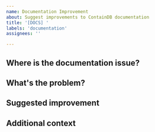 ```yaml
---
name: Documentation Improvement
about: Suggest improvements to ContainDB documentation
title: '[DOCS] '
labels: 'documentation'
assignees: ''

---
```


## Where is the documentation issue?
<!-- Identify which document needs improvement and where -->

## What's the problem?
<!-- Is the documentation missing, unclear, incorrect, or outdated? -->

## Suggested improvement
<!-- How should we fix the documentation? -->

## Additional context
<!-- Add any other context about the problem here -->
